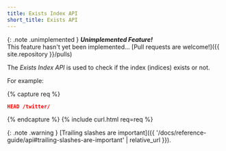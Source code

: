 ```yaml
---
title: Exists Index API
short_title: Exists API
---
```


{: .note .unimplemented }
**_Unimplemented Feature!_**<br>
This feature hasn't yet been implemented...
[Pull requests are welcome!]({{ site.repository }}/pulls)

The _Exists Index API_ is used to check if the index (indices) exists or not.

For example:

{% capture req %}

```json
HEAD /twitter/
```
{% endcapture %}
{% include curl.html req=req %}

{: .note .warning }
[Trailing slashes are important]({{ '/docs/reference-guide/api#trailing-slashes-are-important' | relative_url }}).
